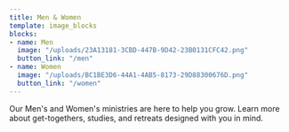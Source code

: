 ```yaml
---
title: Men & Women
template: image_blocks
blocks:
- name: Men
  image: "/uploads/23A13181-3CBD-447B-9D42-23B0131CFC42.png"
  button_link: "/men"
- name: Women
  image: "/uploads/BC1BE3D6-44A1-4AB5-8173-29D88300676D.png"
  button_link: "/women"
---
```


Our Men's and Women's ministries are here to help you grow. Learn more about
get-togethers, studies, and retreats designed with you in mind.
